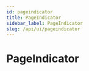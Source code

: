 ```yaml
---
id: pageindicator
title: PageIndicator
sidebar_label: PageIndicator
slug: /api/ui/pageindicator
---
```


# PageIndicator